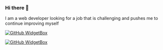 ### Hi there 👋

I am a web developer looking for a job that is challenging and pushes me to continue improving myself

[![GitHub WidgetBox](https://github-widgetbox.vercel.app/api/skills?languages=js,html,css)](https://github.com/Jurredr/github-widgetbox)

[![GitHub WidgetBox](https://github-widgetbox.vercel.app/api/skills?frameworks=react,bootstrap)](https://github.com/Jurredr/github-widgetbox)
